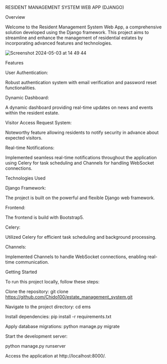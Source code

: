 RESIDENT MANAGEMENT SYSTEM WEB APP (DJANGO)

Overview

Welcome to the Resident Management System Web App, a comprehensive solution developed using the Django framework. This project aims to streamline and enhance the management of residential estates by incorporating advanced features and technologies.

![Screenshot 2024-05-03 at 14 49 44](https://github.com/Chido100/estate_management_system/assets/109086527/d70f0e96-0681-4e31-babd-e3b1d6d78747)




Features

User Authentication:

Robust authentication system with email verification and password reset functionalities.

Dynamic Dashboard:

A dynamic dashboard providing real-time updates on news and events within the resident estate.

Visitor Access Request System:

Noteworthy feature allowing residents to notify security in advance about expected visitors.

Real-time Notifications:

Implemented seamless real-time notifications throughout the application using Celery for task scheduling and Channels for handling WebSocket connections.

Technologies Used

Django Framework:

The project is built on the powerful and flexible Django web framework.

Frontend:

The frontend is build with Bootstrap5.

Celery:

Utilized Celery for efficient task scheduling and background processing.

Channels:

Implemented Channels to handle WebSocket connections, enabling real-time communication.

Getting Started

To run this project locally, follow these steps:

Clone the repository:
git clone https://github.com/Chido100/estate_management_system.git

Navigate to the project directory:
cd ems

Install dependencies:
pip install -r requirements.txt

Apply database migrations:
python manage.py migrate

Start the development server:

python manage.py runserver

Access the application at http://localhost:8000/.


